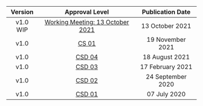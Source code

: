 | **Version** |                      **Approval Level**                      | **Publication Date** |
|:-----------:|:------------------------------------------------------------:|:--------------------:|
|   v1.0 WIP  | <a rel="noopener noreferrer" target="_blank" href="https://github.com/oasis-tcs/openc2-transf-mqtt/tree/working/" >Working Meeting: 13 October 2021</a> |    13 October 2021   |
|     v1.0    | <a rel="noopener noreferrer" target="_blank" href="https://docs.oasis-open.org/openc2/transf-mqtt/v1.0/cs01/transf-mqtt-v1.0-cs01.html" >CS 01</a> |   19 November 2021   |
|     v1.0    | <a rel="noopener noreferrer" target="_blank" href="https://docs.oasis-open.org/openc2/transf-mqtt/v1.0/csd04/transf-mqtt-v1.0-csd04.html" >CSD 04</a> |    18 August 2021    |
|     v1.0    | <a rel="noopener noreferrer" target="_blank" href="https://docs.oasis-open.org/openc2/transf-mqtt/v1.0/csd03/transf-mqtt-v1.0-csd03.html" >CSD 03</a> |   17 February 2021   |
|     v1.0    | <a rel="noopener noreferrer" target="_blank" href="https://docs.oasis-open.org/openc2/transf-mqtt/v1.0/csd02/transf-mqtt-v1.0-csd02.html" >CSD 02</a> |   24 September 2020  |
|     v1.0    | <a rel="noopener noreferrer" target="_blank" href="https://docs.oasis-open.org/openc2/transf-mqtt/v1.0/csd01/transf-mqtt-v1.0-csd01.html" >CSD 01</a> |     07 July 2020     |